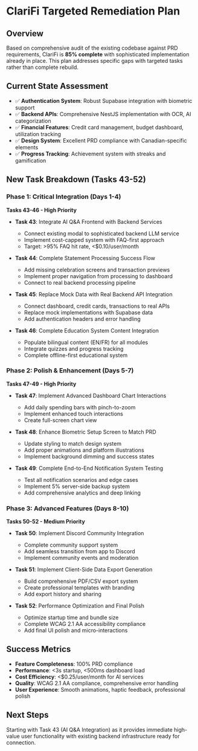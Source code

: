 # ClariFi Targeted Remediation Plan

## Overview
Based on comprehensive audit of the existing codebase against PRD requirements, ClariFi is **85% complete** with sophisticated implementation already in place. This plan addresses specific gaps with targeted tasks rather than complete rebuild.

## Current State Assessment
- ✅ **Authentication System**: Robust Supabase integration with biometric support
- ✅ **Backend APIs**: Comprehensive NestJS implementation with OCR, AI categorization
- ✅ **Financial Features**: Credit card management, budget dashboard, utilization tracking
- ✅ **Design System**: Excellent PRD compliance with Canadian-specific elements
- ✅ **Progress Tracking**: Achievement system with streaks and gamification

## New Task Breakdown (Tasks 43-52)

### **Phase 1: Critical Integration (Days 1-4)**
**Tasks 43-46 - High Priority**

- **Task 43**: Integrate AI Q&A Frontend with Backend Services
  - Connect existing modal to sophisticated backend LLM service
  - Implement cost-capped system with FAQ-first approach
  - Target: >95% FAQ hit rate, <$0.10/user/month

- **Task 44**: Complete Statement Processing Success Flow
  - Add missing celebration screens and transaction previews
  - Implement proper navigation from processing to dashboard
  - Connect to real backend processing pipeline

- **Task 45**: Replace Mock Data with Real Backend API Integration
  - Connect dashboard, credit cards, transactions to real APIs
  - Replace mock implementations with Supabase data
  - Add authentication headers and error handling

- **Task 46**: Complete Education System Content Integration
  - Populate bilingual content (EN/FR) for all modules
  - Integrate quizzes and progress tracking
  - Complete offline-first educational system

### **Phase 2: Polish & Enhancement (Days 5-7)**
**Tasks 47-49 - High Priority**

- **Task 47**: Implement Advanced Dashboard Chart Interactions
  - Add daily spending bars with pinch-to-zoom
  - Implement enhanced touch interactions
  - Create full-screen chart view

- **Task 48**: Enhance Biometric Setup Screen to Match PRD
  - Update styling to match design system
  - Add proper animations and platform illustrations
  - Implement background dimming and success states

- **Task 49**: Complete End-to-End Notification System Testing
  - Test all notification scenarios and edge cases
  - Implement 5% server-side backup system
  - Add comprehensive analytics and deep linking

### **Phase 3: Advanced Features (Days 8-10)**
**Tasks 50-52 - Medium Priority**

- **Task 50**: Implement Discord Community Integration
  - Complete community support system
  - Add seamless transition from app to Discord
  - Implement community events and moderation

- **Task 51**: Implement Client-Side Data Export Generation
  - Build comprehensive PDF/CSV export system
  - Create professional templates with branding
  - Add export history and sharing

- **Task 52**: Performance Optimization and Final Polish
  - Optimize startup time and bundle size
  - Complete WCAG 2.1 AA accessibility compliance
  - Add final UI polish and micro-interactions

## Success Metrics
- **Feature Completeness**: 100% PRD compliance
- **Performance**: <3s startup, <500ms dashboard load
- **Cost Efficiency**: <$0.25/user/month for AI services
- **Quality**: WCAG 2.1 AA compliance, comprehensive error handling
- **User Experience**: Smooth animations, haptic feedback, professional polish

## Next Steps
Starting with Task 43 (AI Q&A Integration) as it provides immediate high-value user functionality with existing backend infrastructure ready for connection.